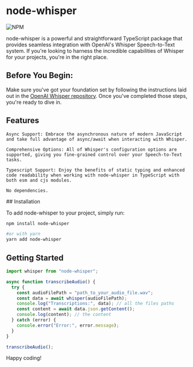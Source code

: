 # node-whisper

![NPM](https://img.shields.io/npm/v/node-whisper.svg)

node-whisper is a powerful and straightforward TypeScript package that provides seamless integration with OpenAI's Whisper Speech-to-Text system. If you're looking to harness the incredible capabilities of Whisper for your projects, you're in the right place.

## Before You Begin:

Make sure you've got your foundation set by following the instructions laid out in the [OpenAI Whisper repository](https://github.com/openai/whisper). Once you've completed those steps, you're ready to dive in.

## Features

    Async Support: Embrace the asynchronous nature of modern JavaScript and take full advantage of async/await when interacting with Whisper.

    Comprehensive Options: All of Whisper's configuration options are supported, giving you fine-grained control over your Speech-to-Text tasks.

    Typescript Support: Enjoy the benefits of static typing and enhanced code readability when working with node-whisper in TypeScript with both esm and cjs modules.

    No dependencies.

## Installation

To add node-whisper to your project, simply run:

```bash
npm install node-whisper

#or with yarn
yarn add node-whisper
```

## Getting Started

```js
import whisper from "node-whisper";

async function transcribeAudio() {
  try {
    const audioFilePath = "path_to_your_audio_file.wav";
    const data = await whisper(audioFilePath);
    console.log("Transcriptions:", data); // all the files paths
    const content = await data.json.getContent();
    console.log(content); // the content
  } catch (error) {
    console.error("Error:", error.message);
  }
}

transcribeAudio();
```

Happy coding!
